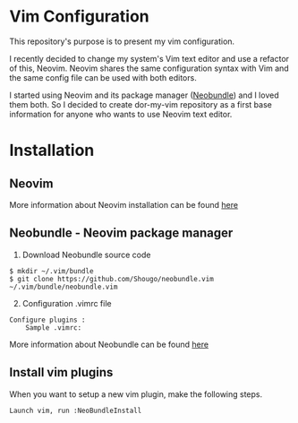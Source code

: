 # Vim Configuration
This repository's purpose is to present my vim configuration.

I recently decided to change my system's Vim text editor and use a refactor of this, Neovim. Neovim shares the same configuration syntax with Vim and the same config file can be used with both editors.

I started using Neovim and its package manager ([Neobundle](https://github.com/Shougo/neobundle.vim)) and I loved them both. So I decided to create dor-my-vim repository as a first base information for anyone who wants to use Neovim text editor.


# Installation

## Neovim

More information about Neovim installation can be found [here](https://github.com/neovim/neovim)

## Neobundle - Neovim package manager

1. Download Neobundle source code
```
$ mkdir ~/.vim/bundle
$ git clone https://github.com/Shougo/neobundle.vim ~/.vim/bundle/neobundle.vim
```

2. Configuration .vimrc file

```
Configure plugins :
    Sample .vimrc:
```

More information about Neobundle can be found [here](https://github.com/Shougo/neobundle.vim)


##  Install vim plugins

When you want to setup a new vim plugin, make the following steps.

```
Launch vim, run :NeoBundleInstall
```
